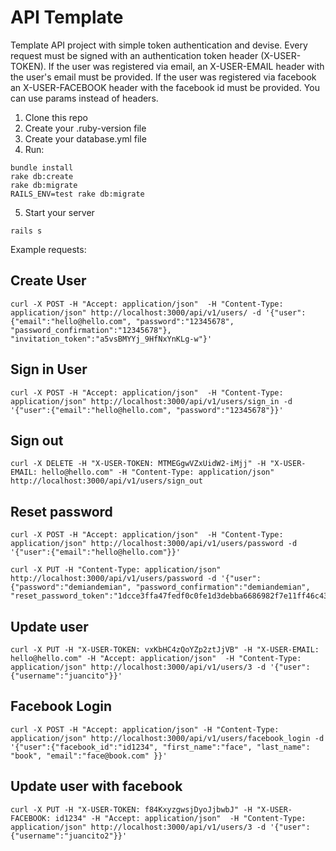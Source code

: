API Template
==============

Template API project with simple token authentication and devise. Every request must be signed with an authentication token header (X-USER-TOKEN).
If the user was registered via email, an X-USER-EMAIL header with the user's email must be provided.
If the user was registered via facebook an X-USER-FACEBOOK header with the facebook id must be provided.
You can use params instead of headers.

1.  Clone this repo
2.  Create your .ruby-version file
3.  Create your database.yml file
4.  Run:
```
bundle install
rake db:create
rake db:migrate
RAILS_ENV=test rake db:migrate
```
5. Start your server
```
rails s
```

Example requests:

Create User
--------------
```
curl -X POST -H "Accept: application/json"  -H "Content-Type: application/json" http://localhost:3000/api/v1/users/ -d '{"user":{"email":"hello@hello.com", "password":"12345678", "password_confirmation":"12345678"}, "invitation_token":"a5vsBMYYj_9HfNxYnKLg-w"}'
```
Sign in User
--------------
```
curl -X POST -H "Accept: application/json"  -H "Content-Type: application/json" http://localhost:3000/api/v1/users/sign_in -d '{"user":{"email":"hello@hello.com", "password":"12345678"}}'
```
Sign out
--------------
```
curl -X DELETE -H "X-USER-TOKEN: MTMEGgwVZxUidW2-iMjj" -H "X-USER-EMAIL: hello@hello.com" -H "Content-Type: application/json" http://localhost:3000/api/v1/users/sign_out
```
Reset password
--------------
```
curl -X POST -H "Accept: application/json"  -H "Content-Type: application/json" http://localhost:3000/api/v1/users/password -d '{"user":{"email":"hello@hello.com"}}'
```
```
curl -X PUT -H "Content-Type: application/json" http://localhost:3000/api/v1/users/password -d '{"user":{"password":"demiandemian", "password_confirmation":"demiandemian", "reset_password_token":"1dcce3ffa47fedf0c0fe1d3debba6686982f7e11ff46c43fbcdabd5d7eabadaa"}}'
```
Update user
--------------
```
curl -X PUT -H "X-USER-TOKEN: vxKbHC4zQoYZp2ztJjVB" -H "X-USER-EMAIL: hello@hello.com" -H "Accept: application/json"  -H "Content-Type: application/json" http://localhost:3000/api/v1/users/3 -d '{"user":{"username":"juancito"}}'
```

Facebook Login
--------------
```
curl -X POST -H "Accept: application/json" -H "Content-Type: application/json" http://localhost:3000/api/v1/users/facebook_login -d '{"user":{"facebook_id":"id1234", "first_name":"face", "last_name": "book", "email":"face@book.com" }}'
```

Update user with facebook
--------------
```
curl -X PUT -H "X-USER-TOKEN: f84KxyzgwsjDyoJjbwbJ" -H "X-USER-FACEBOOK: id1234" -H "Accept: application/json"  -H "Content-Type: application/json" http://localhost:3000/api/v1/users/3 -d '{"user":{"username":"juancito2"}}'
```
